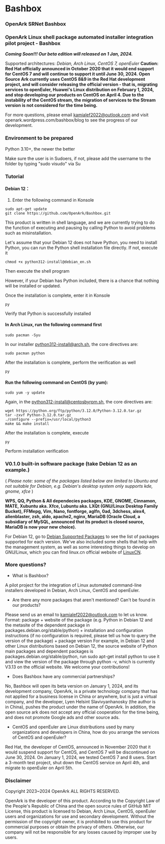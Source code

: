 # Bashbox
### OpenArk SRNet Bashbox
### OpenArk Linux shell package automated installer integration pilot project - Bashbox

**_Coming Soon!!! Our beta edition will released on 1 Jan, 2024._**


Supported architectures: _Debian, Arch Linux, CentOS 7, openEuler_
**Caution: Red Hat officially announced in October 2020 that it would end support for CentOS 7 and will continue to support it until June 30, 2024. Open Source Ark currently uses CentOS 8&9 in the Red Hat development project, and will consider releasing the official version - that is, migrating services to openEuler, Huawei's Linux distribution on February 1, 2024, and stop developing our products on CentOS on April 4. Due to the instability of the CentOS stream, the migration of services to the Stream version is not considered for the time being.**

For more questions, please email [kamialef2022@outlook.com](outlook.com) and visit openark.wordpress.com/bashbox/blog to see the progress of our development.

### Environment to be prepared
Python 3.10+, the newer the better

Make sure the user is in Sudoers, if not, please add the username to the folder by typing "sudo visudo" via Su

### Tutorial
#### Debian 12：
1. Enter the following command in Konsole

```
sudo apt-get update
git clone https://github.com/OpenArk/Bashbox.git
```

This product is written in shell language, and we are currently trying to do the function of executing and pausing by calling Python to avoid problems such as misinstallation.

Let's assume that your Debian 12 does not have Python, you need to install Python, you can run the Python shell installation file directly.
If not, execute it

`chmod +x python312-install@debian_en.sh`

Then execute the shell program

However, if your Debian has Python included, there is a chance that nothing will be installed or updated.

Once the installation is complete, enter it in Konsole

`py`

Verify that Python is successfully installed

#### In Arch Linux, run the following command first
`sudo pacman -Syu`

In our installer python312-install@arch.sh, the core directives are:

`sudo pacman python`

After the installation is complete, perform the verification as well

`py`

#### Run the following command on CentOS (by yum):
`sudo yum -y update`

Again, in the python312-install@centosbyrpm.sh, the core directives are:

```
wget https://python.org/ftp/python/3.12.0/Python-3.12.0.tar.gz
tar -zxvf Python-3.12.0.tar.gz
./configure --prefix=/usr/local/python3
make && make install
```

After the installation is complete, execute

`py`

Perform installation verification

### V0.1.0 built-in software package (take Debian 12 as an example.) 
( _Please note: some of the packages listed below are limited to Ubuntu and not suitable for Debian, e.g. Debian's desktop system only supports kde, gnome, xfce_ )

 **WPS, QQ, Python & All dependecies packages, KDE, GNOME, Cinnamon, MATE, Xubuntu aka. Xfce, Lubuntu aka. LXQt (GNU/Linux Desktop Family Bucket), FFMepg, Vim, Nano, fontforge, aglfn, 0ad, 3dchess, alex4, alienblaster, zsh, aldo, apache2, nginx, MariaDB (Oracle Cloud, a subsidiary of MySQL, announced that its product is closed source, MariaDB is now your new choice).**
 
For Debian 12, go to [Debian Supported Packages](http://packages.debian.org) to see the list of packages supported for each version.
We've also included some shells that help with the management system, as well as some interesting things to develop on GNU/Linux, which you can find linux.cn official website of [LinuxCN](http://linux.cn).

### More questions?
- What is Bashbox?

A pilot project for the integration of Linux automated command-line installers developed in Debian, Arch Linux, CentOS and openEuler.

- Are there any more packages that aren't mentioned? Can't be found in our products?

Please send us an email to kamialef2022@outlook.com to let us know. Format: package + website of the package (e.g. Python in Debian 12 and the metasite of the dependent package in packages.debian.org/stable/python) + installation and configuration instructions (if no configuration is required, please tell us how to query the version of the package) + package version
For example, in Debian 12 and other Linux distributions based on Debian 12, the source website of Python main packages and dependent packages is packages.debian.org/stable/python, run sudo apt-get install python to use it and view the version of the package through python -v, which is currently V3.13 on the official website.
We welcome your contributions!

- Does Bashbox have any commercial partnerships?

No, Bashbox will open its beta version on January 1, 2024, and its development company, OpenArk, is a private technology company that has not applied for a business license in China or anywhere, but is just a virtual company, and the developer, Lyen Helsint Slavivyanhanosky (the author is in China), pushes the product under the name of OpenArk. In addition, the open source ark does not accept any official cooperation for the time being, and does not promote Google ads and other source ads.

- CentOS and openEuler are Linux distributions used by many organizations and developers in China, how do you arrange the services of CentOS and openEuler?

Red Hat, the developer of CentOS, announced in November 2020 that it would suspend support for CentOS, and CentOS 7 will be discontinued on June 30, 2024. On January 1, 2024, we tested CentOS 7 and 8 users. Start a 3-month test project, shut down the CentOS service on April 4th, and migrate to openEuler on April 5th.

### Disclaimer
Copyright 2023~2024 OpenArk ALL RIGHTS RESERVED.

OpenArk is the developer of this product. According to the Copyright Law of the People's Republic of China and the open source rules of GitHub MIT License, this product is licensed to Debian, Arch Linux, CentOS, openEuler users and organizations for use and secondary development. Without the permission of the copyright owner, it is prohibited to use this product for commercial purposes or obtain the privacy of others. Otherwise, our company will not be responsible for any losses caused by improper use by users.
